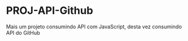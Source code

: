# PROJ-API-Github
Mais um projeto consumindo API com JavaScript, desta vez consumindo API do GitHub
